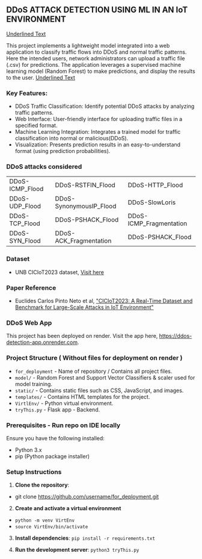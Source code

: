 ## DDoS ATTACK DETECTION USING ML IN AN IoT ENVIRONMENT
<u>Underlined Text</u>

This project implements a lightweight model integrated into a web application to classify traffic flows into DDoS and normal traffic patterns. 
Here the intended users, network administrators can upload a traffic  file (.csv) for predictions. 
The application leverages a supervised machine learning model (Random Forest)  to make predictions, and display the results to the user.
<u>Underlined Text</u>

### Key Features:

- DDoS Traffic Classification: Identify potential DDoS attacks by analyzing traffic patterns.
- Web Interface: User-friendly interface for uploading traffic files in a specified format.
- Machine Learning Integration: Integrates a trained model for traffic classification into normal or malicious(DDoS).
- Visualization: Presents prediction results in an easy-to-understand format (using prediction probabilities).

### DDoS attacks considered

|                            |                            |                            |
|----------------------------|----------------------------|----------------------------|
| DDoS-ICMP_Flood            | DDoS-RSTFIN_Flood          | DDoS-HTTP_Flood            |
| DDoS-UDP_Flood             | DDoS-SynonymousIP_Flood    | DDoS-SlowLoris             |
| DDoS-TCP_Flood             | DDoS-PSHACK_Flood          | DDoS-ICMP_Fragmentation    |
| DDoS-SYN_Flood             | DDoS-ACK_Fragmentation     | DDoS-PSHACK_Flood          |


### Dataset
- UNB CICIoT2023 dataset, [Visit here](https://www.unb.ca/cic/datasets/iotdataset-2023.html)


### Paper Reference
- Euclides Carlos Pinto Neto et al, ["CICIoT2023: A Real-Time Dataset and Benchmark for Large-Scale Attacks in IoT Environment"](https://www.mdpi.com/1424-8220/23/13/5941)


### DDoS Web App

This project has been deployed on render. Visit the app here, https://ddos-detection-app.onrender.com.

### Project Structure ( Without files for deployment on render )

- `for_deployment` - Name of repository / Contains all project files.
- `model/` - Random Forest and Support Vector Classifiers & scaler used for model training.
- `static/` - Contains static files such as CSS, JavaScript, and images.
- `templates/` - Contains HTML templates for the project.
- `VirtlEnv/` - Python virtual environment.
- `tryThis.py` - Flask app - Backend.

### Prerequisites - Run repo on IDE locally

Ensure you have the following installed:

- Python 3.x
- pip (Python package installer)

### Setup Instructions

1. **Clone the repository**:

 - git clone https://github.com/username/for_deployment.git

2. **Create and activate a virtual environment**

 - `python -m venv VirtEnv`
 - `source VirtEnv/bin/activate`

3. **Install dependencies**:
   `pip install -r requirements.txt`

4. **Run the development server**:
   `python3 tryThis.py`
